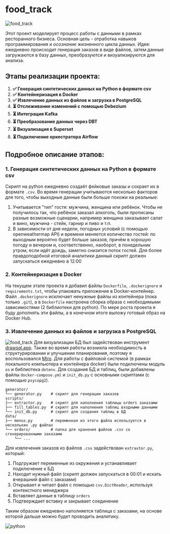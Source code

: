 # food_track

![food_track](https://github.com/user-attachments/assets/594fd1fb-9493-46b0-ba82-74a7c29459b7)

Этот проект моделирует процесс работы с данными в рамках ресторанного бизнеса. Основная цель - отработка навыков программирования и *осознание* жизненного цикла данных. Идея: ежедневно происходит генерация заказов в виде файлов, затем данные загружаются в базу данных, преобразуются и визуализируются для анализа.

## Этапы реализации проекта:
1. **✅ Генерация синтетических данных на Python в формате csv**
2. **✅ Контейнеризация в Docker**
3. **✅ Извлечение данных из файлов и загрузка в PostgreSQL**
4. **⏳ Отслеживание изменений с помощью Debezium**
5. **⏳ Интеграция Kafka**
6. **⏳ Преобразование данных через DBT**
7. **⏳ Визуализация в Superset**
8. **⏳ Подключение оркестратора Airflow**

## Подробное описание этапов:
### **1. Генерация синтетических данных на Python в формате csv**
Скрипт на python ежедневно создаёт фейковые заказы и сохрает их в формате `.csv`. Во время генерации учитываются несколько факторов для того, чтобы выходные данные были больше похожи на реальные:
1. Учитывается "тип" гостя: мужчина, женщина или ребёнок. Чтобы не получилось так, что ребёнок заказал алкоголь, были прописаны разные возможные сценарии, например женщина заказывает салат и вино, мужчина - стейк, гарнир и пиво и т.п.
2. В зависимости от дня недели, погодных условий (с помощью openweathermap API) и времени меняется количество гостей: по выходным вероятно будет больше заказов, причём в хорошую погоду и вечером и, соответственно, наоборот, в понедельник утром, если идёт дождь, заметно снизится поток гостей. Для более правдоподобной итоговой аналитики данный скрипт должен запускаться ежедневно в 12:00

### **2. Контейнеризация в Docker**
На текущем этапе проекта я добавил файлы `Dockerfile`, `.dockerignore` и `requirements.txt`, чтобы упаковать приложение в Docker-контейнер. Файл `.dockerignore` исключает ненужные файлы из контейнера (пока только `.git`), а в `Dockerfile` настроена сборка образа с необходимыми зависимостями (2 библиотеки для python). По мере роста проекта я буду дополнять эти файлы, а в конечном итоге выложу готовый образ на Docker Hub.

### **3. Извлечение данных из файлов и загрузка в PostgreSQL**
![food_track](https://github.com/user-attachments/assets/ac981a6c-f6f4-48c0-90c0-7859fbfc1e5f)
Для визуализации БД был задействован инструмент [drawsql.app](https://drawsql.app/teams/self-study/diagrams/food-track). Также во время работы возникла необходимость в структурировании и улучшении планирования, поэтому я воспользовался [Miro](https://miro.com/ru/). Для работы с файловой системой (в рамках локального компьютера и контейнера docker) были подключены модуль `os` и библиотека `dotenv`. Для создания БД и таблиц, были добавлены файлы `docker-compose.yml` и `init_db.py` с основными скриптами (с помощью `psycopg2`).

```
generator/
└── generator.py    # скрипт для генерации заказов
scripts/
├── extractor.py    # скрипт для наполнения таблицы orders заказами
├── fill_tables.py  # скрипт для наполнения таблиц входными данными
└── init_db.py      # скрипт для создания таблиц в БД
data/
├── menus.py        # переменная из этого файла используется в нескольких .py файлах
└── orders/         # папка для хранения файлов .csv со сгенерированными заказами
    └── ...
```
Для извлечения заказов из файлов `.csv` задействован `extraxtor.py`, который:
1. Подгружает переменные из окружения и устанавливает подключение к БД
2. Находит нужный файл (скрипт должен запускаться в 00:01 и искать вчерашний файл с заказами)
3. Открывает и читает файл с помощью `csv.DictReader`, используя контекстного менеджера
4. Вставляет данные в таблицу `orders`
5. Подтверждает вставку и закрывает соединение

Таким образом ежедневно наполняется таблица с заказами, на основе которой дальше можно будет проводить аналитику.

![python](https://img.shields.io/badge/python-3.13-yellow)